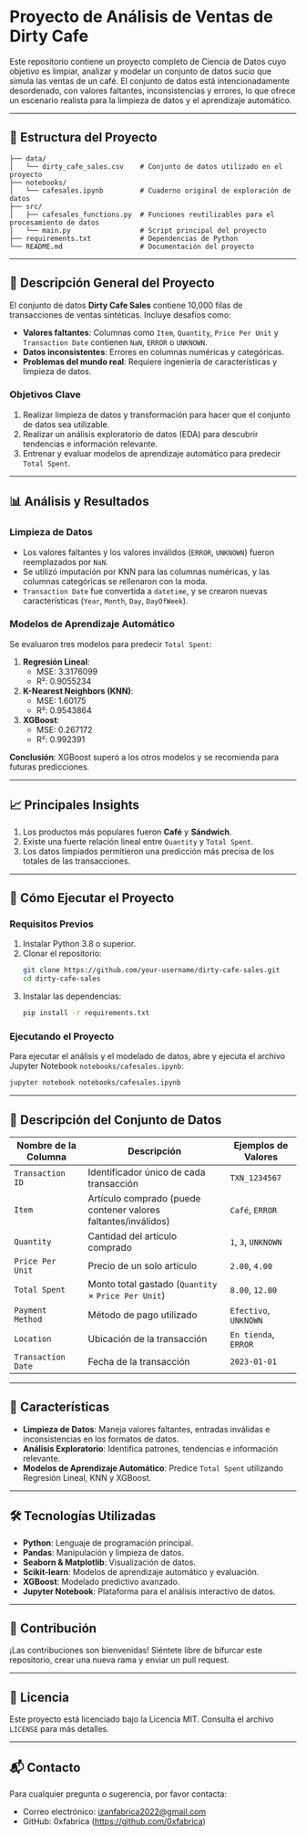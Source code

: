 # Proyecto de Análisis de Ventas de Dirty Cafe

Este repositorio contiene un proyecto completo de Ciencia de Datos cuyo objetivo es limpiar, analizar y modelar un conjunto de datos sucio que simula las ventas de un café. El conjunto de datos está intencionadamente desordenado, con valores faltantes, inconsistencias y errores, lo que ofrece un escenario realista para la limpieza de datos y el aprendizaje automático.

---

## 📂 Estructura del Proyecto

```
├── data/
│   └── dirty_cafe_sales.csv    # Conjunto de datos utilizado en el proyecto
├── notebooks/
│   └── cafesales.ipynb         # Cuaderno original de exploración de datos
├── src/
│   ├── cafesales_functions.py  # Funciones reutilizables para el procesamiento de datos
│   └── main.py                 # Script principal del proyecto
├── requirements.txt            # Dependencias de Python
└── README.md                   # Documentación del proyecto
```

---

## 📝 Descripción General del Proyecto

El conjunto de datos **Dirty Cafe Sales** contiene 10,000 filas de transacciones de ventas sintéticas. Incluye desafíos como:
- **Valores faltantes**: Columnas como `Item`, `Quantity`, `Price Per Unit` y `Transaction Date` contienen `NaN`, `ERROR` o `UNKNOWN`.
- **Datos inconsistentes**: Errores en columnas numéricas y categóricas.
- **Problemas del mundo real**: Requiere ingeniería de características y limpieza de datos.

### Objetivos Clave
1. Realizar limpieza de datos y transformación para hacer que el conjunto de datos sea utilizable.
2. Realizar un análisis exploratorio de datos (EDA) para descubrir tendencias e información relevante.
3. Entrenar y evaluar modelos de aprendizaje automático para predecir `Total Spent`.

---

## 📊 Análisis y Resultados

### Limpieza de Datos
- Los valores faltantes y los valores inválidos (`ERROR`, `UNKNOWN`) fueron reemplazados por `NaN`.
- Se utilizó imputación por KNN para las columnas numéricas, y las columnas categóricas se rellenaron con la moda.
- `Transaction Date` fue convertida a `datetime`, y se crearon nuevas características (`Year`, `Month`, `Day`, `DayOfWeek`).

### Modelos de Aprendizaje Automático
Se evaluaron tres modelos para predecir `Total Spent`:
1. **Regresión Lineal**:
   - MSE: 3.3176099
   - R²: 0.9055234
2. **K-Nearest Neighbors (KNN)**:
   - MSE: 1.60175
   - R²: 0.9543864
3. **XGBoost**:
   - MSE: 0.267172
   - R²: 0.992391

**Conclusión**: XGBoost superó a los otros modelos y se recomienda para futuras predicciones.

---

## 📈 Principales Insights
1. Los productos más populares fueron **Café** y **Sándwich**.
2. Existe una fuerte relación lineal entre `Quantity` y `Total Spent`.
3. Los datos limpiados permitieron una predicción más precisa de los totales de las transacciones.

---

## 🚀 Cómo Ejecutar el Proyecto

### Requisitos Previos
1. Instalar Python 3.8 o superior.
2. Clonar el repositorio:
   ```bash
   git clone https://github.com/your-username/dirty-cafe-sales.git
   cd dirty-cafe-sales
   ```
3. Instalar las dependencias:
   ```bash
   pip install -r requirements.txt
   ```

### Ejecutando el Proyecto
Para ejecutar el análisis y el modelado de datos, abre y ejecuta el archivo Jupyter Notebook `notebooks/cafesales.ipynb`:

```bash
jupyter notebook notebooks/cafesales.ipynb
```

---

## 📂 Descripción del Conjunto de Datos

| Nombre de la Columna   | Descripción                                               | Ejemplos de Valores   |
|------------------------|-----------------------------------------------------------|-----------------------|
| `Transaction ID`        | Identificador único de cada transacción                   | `TXN_1234567`         |
| `Item`                  | Artículo comprado (puede contener valores faltantes/inválidos) | `Café`, `ERROR`       |
| `Quantity`              | Cantidad del artículo comprado                            | `1`, `3`, `UNKNOWN`   |
| `Price Per Unit`        | Precio de un solo artículo                                | `2.00`, `4.00`        |
| `Total Spent`           | Monto total gastado (`Quantity` × `Price Per Unit`)       | `8.00`, `12.00`       |
| `Payment Method`        | Método de pago utilizado                                  | `Efectivo`, `UNKNOWN` |
| `Location`              | Ubicación de la transacción                               | `En tienda`, `ERROR`  |
| `Transaction Date`      | Fecha de la transacción                                   | `2023-01-01`          |

---

## 🌟 Características

- **Limpieza de Datos**: Maneja valores faltantes, entradas inválidas e inconsistencias en los formatos de datos.
- **Análisis Exploratorio**: Identifica patrones, tendencias e información relevante.
- **Modelos de Aprendizaje Automático**: Predice `Total Spent` utilizando Regresión Lineal, KNN y XGBoost.

---

## 🛠️ Tecnologías Utilizadas

- **Python**: Lenguaje de programación principal.
- **Pandas**: Manipulación y limpieza de datos.
- **Seaborn & Matplotlib**: Visualización de datos.
- **Scikit-learn**: Modelos de aprendizaje automático y evaluación.
- **XGBoost**: Modelado predictivo avanzado.
- **Jupyter Notebook**: Plataforma para el análisis interactivo de datos.

---

## 🤝 Contribución

¡Las contribuciones son bienvenidas! Siéntete libre de bifurcar este repositorio, crear una nueva rama y enviar un pull request.

---

## 📄 Licencia

Este proyecto está licenciado bajo la Licencia MIT. Consulta el archivo `LICENSE` para más detalles.

---

## 📬 Contacto

Para cualquier pregunta o sugerencia, por favor contacta:
- Correo electrónico: izanfabrica2022@gmail.com
- GitHub: 0xfabrica (https://github.com/0xfabrica)
```

